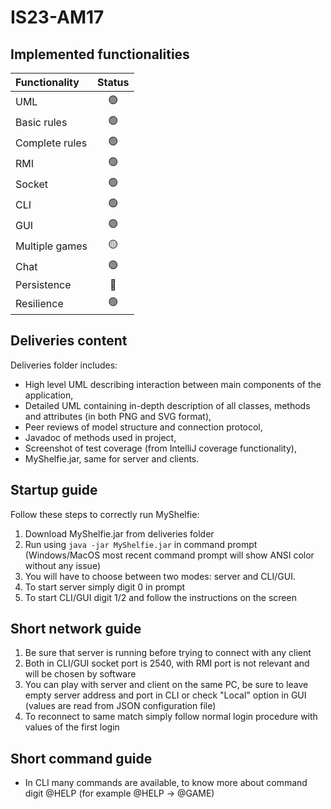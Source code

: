 # IS23-AM17

## Implemented functionalities
| Functionality | Status |
|:-----------------------|:------------------------------------:|
| UML |🟢| 
| Basic rules |🟢|
| Complete rules |🟢|
| RMI |🟢|
| Socket |🟢|
| CLI |🟢|
| GUI |🟢|
| Multiple games |🟡|
| Chat |🟢|
| Persistence |🔴|
| Resilience |🟢|

## Deliveries content
Deliveries folder includes:
* High level UML describing interaction between main components of the application,
* Detailed UML containing in-depth description of all classes, methods and attributes (in both PNG and SVG format),
* Peer reviews of model structure and connection protocol,
* Javadoc of methods used in project,
* Screenshot of test coverage (from IntelliJ coverage functionality),
* MyShelfie.jar, same for server and clients.

## Startup guide
Follow these steps to correctly run MyShelfie:
1. Download MyShelfie.jar from deliveries folder
2. Run using `java -jar MyShelfie.jar` in command prompt (Windows/MacOS most recent command prompt will show ANSI color without any issue)
3. You will have to choose between two modes: server and CLI/GUI. 
4. To start server simply digit 0 in prompt
5. To start CLI/GUI digit 1/2 and follow the instructions on the screen

## Short network guide
1. Be sure that server is running before trying to connect with any client
2. Both in CLI/GUI socket port is 2540, with RMI port is not relevant and will be chosen by software
3. You can play with server and client on the same PC, be sure to leave empty server address and port in CLI or check "Local" option in GUI (values are read from JSON configuration file)
4. To reconnect to same match simply follow normal login procedure with values of the first login

## Short command guide
* In CLI many commands are available, to know more about command digit @HELP (for example @HELP -> @GAME)
